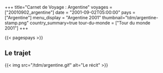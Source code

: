 +++
title="Carnet de Voyage : Argentine"
voyages = ["20010902_argentine"]
date = "2001-09-02T05:00:00"
pays = ["Argentine"]
menu_display = "Argentine 2001"
thumbnail="tdm/argentine-stamp.png"
country_summary=true
tour-du-monde = ["Tour du monde 2001"]
+++

{{< pagespays >}}
## Le trajet
{{< img src="/tdm/argentine.gif" alt="Le récit" >}}